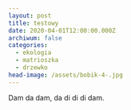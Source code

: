 ```yaml
---
layout: post
title: testowy
date: 2020-04-01T12:00:00.000Z
archiwum: false
categories:
  - ekologia
  - matrioszka
  - drzewko
head-image: /assets/bobik-4-.jpg
---
```

Dam da dam, da di di di dam.
